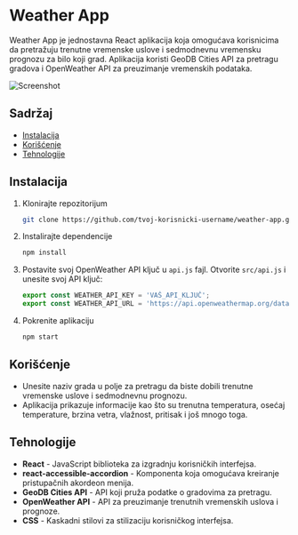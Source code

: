 # Weather App

Weather App je jednostavna React aplikacija koja omogućava korisnicima da pretražuju trenutne vremenske uslove i sedmodnevnu vremensku prognozu za bilo koji grad. Aplikacija koristi GeoDB Cities API za pretragu gradova i OpenWeather API za preuzimanje vremenskih podataka.

![Screenshot](assets/screenshot.png)

## Sadržaj

- [Instalacija](#instalacija)
- [Korišćenje](#korišćenje)
- [Tehnologije](#tehnologije)

## Instalacija

1. Klonirajte repozitorijum
    ```bash
    git clone https://github.com/tvoj-korisnicki-username/weather-app.git
    ```

2. Instalirajte dependencije
    ```bash
    npm install
    ```

3. Postavite svoj OpenWeather API ključ u `api.js` fajl. Otvorite `src/api.js` i unesite svoj API ključ:
    ```javascript
    export const WEATHER_API_KEY = 'VAŠ_API_KLJUČ';
    export const WEATHER_API_URL = 'https://api.openweathermap.org/data/2.5';
    ```

4. Pokrenite aplikaciju
    ```bash
    npm start
    ```

## Korišćenje

- Unesite naziv grada u polje za pretragu da biste dobili trenutne vremenske uslove i sedmodnevnu prognozu.
- Aplikacija prikazuje informacije kao što su trenutna temperatura, osećaj temperature, brzina vetra, vlažnost, pritisak i još mnogo toga.

## Tehnologije

- **React** - JavaScript biblioteka za izgradnju korisničkih interfejsa.
- **react-accessible-accordion** - Komponenta koja omogućava kreiranje pristupačnih akordeon menija.
- **GeoDB Cities API** - API koji pruža podatke o gradovima za pretragu.
- **OpenWeather API** - API za preuzimanje trenutnih vremenskih uslova i prognoze.
- **CSS** - Kaskadni stilovi za stilizaciju korisničkog interfejsa.

